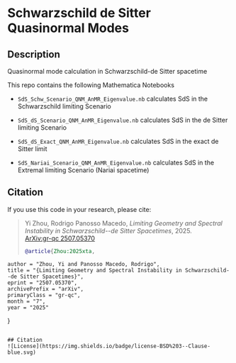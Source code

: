 # Schwarzschild de Sitter Quasinormal Modes

## Description
Quasinormal mode calculation in Schwarzschild-de Sitter spacetime

This repo contains the following Mathematica Notebooks
- `SdS_Schw_Scenario_QNM_AnMR_Eigenvalue.nb`
calculates SdS in the Schwarzschild limiting Scenario

- `SdS_dS_Scenario_QNM_AnMR_Eigenvalue.nb`
calculates SdS in the de Sitter limiting Scenario

- `SdS_dS_Exact_QNM_AnMR_Eigenvalue.nb`
calculates SdS in the exact de Sitter limit

- `SdS_Nariai_Scenario_QNM_AnMR_Eigenvalue.nb`
calculates SdS in the Extremal limiting Scenario (Nariai spacetime)

## Citation
If you use this code in your research, please cite:
> Yi Zhou, Rodrigo Panosso Macedo, *Limiting Geometry and Spectral Instability in Schwarzschild--de Sitter Spacetimes*, 2025.  
> [ArXiv:gr-qc 2507.05370](https://arxiv.org/abs/2507.05370)
>
> ```bibtex
> @article{Zhou:2025xta,
    author = "Zhou, Yi and Panosso Macedo, Rodrigo",
    title = "{Limiting Geometry and Spectral Instability in Schwarzschild--de Sitter Spacetimes}",
    eprint = "2507.05370",
    archivePrefix = "arXiv",
    primaryClass = "gr-qc",
    month = "7",
    year = "2025"
}
```

## Citation
![License](https://img.shields.io/badge/license-BSD%203--Clause-blue.svg)
